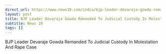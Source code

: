 ```yaml
---
direct_url: https://www.news18.com/india/bjp-leader-devaraje-gowda-remanded-to-judicial-custody-in-molestation-and-rape-case-8886675.html
layout: post
title: BJP Leader Devaraje Gowda Remanded To Judicial Custody In Molestation And Rape Case
subtitle: News 18
tags: []
---
```


BJP Leader Devaraje Gowda Remanded To Judicial Custody In Molestation And Rape Case
